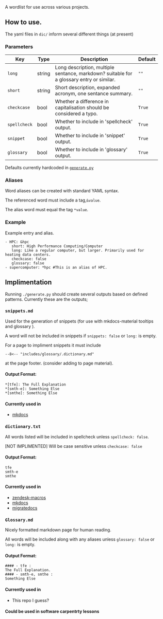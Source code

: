 A wordlist for use across various projects.

## How to use.

The yaml files in `dic/` inform several different things (at present)

### Parameters

| Key      | Type | Description | Default |
| ----------- | ----------- | ----------- | ----------- |
| `long` | string | Long description, multiple sentance, markdown? suitable for a glossary entry or similar. | `""` |
| `short` | string | Short description, expanded acronym, one sentance summary. | `""` |
| `checkcase` | bool | Whether a difference in capitalisation should be considered a typo. | `True` |
| `spellcheck` | bool | Whether to include in 'spellcheck' output. | `True` |
| `snippet`   | bool | Whether to include in 'snippet' output. | `True` |
| `glossary`   | bool | Whether to include in 'glossary' output. | `True` |

Defaults currently hardcoded in [`generate.py`](./generate.py)

### Aliases

Word aliases can be created with standard YAML syntax.

The referenced word must include a tag,`&value`.

The alias word must equal the tag `*value`.

### Example
Example entry and alias.
```
- HPC: &hpc
   short: High Performance Computing/Computer
   long: Like a regular computer, but larger. Primarily used for heating data centers.
   checkcase: false 
   glossary: false 
- supercomputer: *hpc #This is an alias of HPC.
```

## Implimentation

Running `./generate.py` should create several outputs based on defined patterns. Currently these are the outputs;

### `snippets.md` 
Used for the generation of snippets (for use with mkdocs-material tooltips and glossary ). 

A word will not be included in snippets if `snippets: false` or `long:` is empty.

For a page to impliment snippets it must include 
```
--8<-- "includes/glossary/.dictionary.md"
```
at the page footer. (consider adding to page material).


#### Output Format:

```
*[tfe]: The Full Explanation 
*[smth-e]: Something Else
*[smthe]: Something Else
```

#### Currently used in
* [mkdocs](https://git.hpcf.nesi.org.nz/nesi-apps/mkdocs)

### `dictionary.txt` 
All words listed will be included in spellcheck unless `spellcheck: false`.

[NOT IMPLIMENTED] Will be case sensitive unless `checkcase: false` 

#### Output Format:
```
tfe
smth-e
smthe
```
#### Currently used in
* [zendesk-macros](https://git.hpcf.nesi.org.nz/nesi-apps/zendesk-macros)
* [mkdocs](https://git.hpcf.nesi.org.nz/nesi-apps/mkdocs)
* [migratedocs](https://git.hpcf.nesi.org.nz/cwal219/migratedocs)

### `Glossary.md`
Nicely formatted markdown page for human reading.

All words will be included along with any aliases unless `glossary: false` or `long:` is empty.

#### Output Format:

```
#### - tfe : 
The Full Explanation.
#### - smth-e, smthe : 
Something Else
```
#### Currently used in
* This repo I guess?

#### Could be used in software carpentrty lessons

